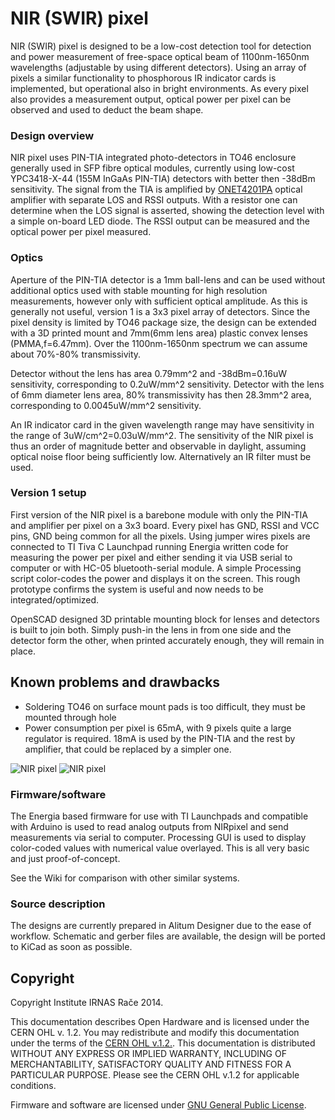 NIR (SWIR) pixel
======

NIR (SWIR) pixel is designed to be a low-cost detection tool for detection and power measurement of free-space optical beam of 1100nm-1650nm wavelengths (adjustable by using different detectors). Using an array of pixels a similar functionality to phosphorous IR indicator cards is implemented, but operational also in bright environments. As every pixel also provides a measurement output, optical power per pixel can be observed and used to deduct the beam shape.

### Design overview
NIR pixel uses PIN-TIA integrated photo-detectors in TO46 enclosure generally used in SFP fibre optical modules, currently using low-cost YPC3418-X-44 (155M InGaAs PIN-TIA) detectors with better then -38dBm sensitivity. The signal from the TIA is amplified by [ONET4201PA](http://www.ti.com/lit/ds/symlink/onet4201pa.pdf) optical amplifier with separate LOS and RSSI outputs. With a resistor one can determine when the LOS signal is asserted, showing the detection level with a simple on-board LED diode. The RSSI output can be measured and the optical power per pixel measured.

### Optics

Aperture of the PIN-TIA detector is a 1mm ball-lens and can be used without additional optics used with stable mounting for high resolution measurements, however only with sufficient optical amplitude. As this is generally not useful, version 1 is a 3x3 pixel array of detectors. Since the pixel density is limited by TO46 package size, the design can be extended with a 3D printed mount and 7mm(6mm lens area) plastic convex lenses (PMMA,f=6.47mm). Over the 1100nm-1650nm spectrum we can assume about 70%-80% transmissivity.

Detector without the lens has area 0.79mm^2 and -38dBm=0.16uW sensitivity, corresponding to 0.2uW/mm^2 sensitivity.
Detector with the lens of 6mm diameter lens area, 80% transmissivity has then 28.3mm^2 area, corresponding to 0.0045uW/mm^2 sensitivity.

An IR indicator card in the given wavelength range may have sensitivity in the range of 3uW/cm^2=0.03uW/mm^2. The sensitivity of the NIR pixel is thus an order of magnitude better and observable in daylight, assuming optical noise floor being sufficiently low. Alternatively an IR filter must be used.

### Version 1 setup
First version of the NIR pixel is a barebone module with only the PIN-TIA and amplifier per pixel on a 3x3 board. Every pixel has GND, RSSI and VCC pins, GND being common for all the pixels. Using jumper wires pixels are connected to TI Tiva C Launchpad running Energia written code for measuring the power per pixel and either sending it via USB serial to computer or with HC-05 bluetooth-serial module. A simple Processing script color-codes the power and displays it on the screen. This rough prototype confirms the system is useful and now needs to be integrated/optimized.

OpenSCAD designed 3D printable mounting block for lenses and detectors is built to join both. Simply push-in the lens in from one side and the detector form the other, when printed accurately enough, they will remain in place.

## Known problems and drawbacks
 * Soldering TO46 on surface mount pads is too difficult, they must be mounted through hole
 * Power consumption per pixel is 65mA, with 9 pixels quite a large regulator is required. 18mA is used by the PIN-TIA and the rest by amplifier, that could be replaced by a simpler one.

![NIR pixel](https://raw.github.com/IRNAS/NIRpixel/master/ver1/NIRpixelV1-1.jpg)
![NIR pixel](https://raw.github.com/IRNAS/NIRpixel/master/ver1/NIRpixelV1-2.jpg)

### Firmware/software
The Energia based firmware for use with TI Launchpads and compatible with Arduino is used to read analog outputs from NIRpixel and send measurements via serial to computer. Processing GUI is used to display color-coded values with numerical value overlayed. This is all very basic and just proof-of-concept.



See the Wiki for comparison with other similar systems.

### Source description
The designs are currently prepared in Alitum Designer due to the ease of workflow. Schematic and gerber files are available, the design will be ported to KiCad as soon as possible.

## Copyright

Copyright Institute IRNAS Rače 2014. 

This documentation describes Open Hardware and is licensed under the CERN OHL v. 1.2.
You may redistribute and modify this documentation under the terms of the [CERN OHL v.1.2.](http://ohwr.org/cernohl). This documentation is distributed WITHOUT ANY EXPRESS OR IMPLIED  WARRANTY, INCLUDING OF MERCHANTABILITY, SATISFACTORY QUALITY AND FITNESS FOR A PARTICULAR PURPOSE. Please see the CERN  OHL  v.1.2 for applicable conditions.

Firmware and software are licensed under [GNU General Public License](http://www.gnu.org/licenses/).